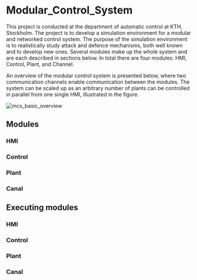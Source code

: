 # Modular_Control_System
This project is conducted at the department of automatic control at KTH, Stockholm. The project is to develop a simulation environment for a modular and networked control system. The purpose of the simulation environment is to realistically study attack and defence mechanisms, both well known and to develop new ones. Several modules make up the whole system and are each described in sections below. In total there are four modules: HMI, Control, Plant, and Channel.

An overview of the modular control system is presented below, where two communication channels enable communication between the modules. The system can be scaled up as an arbitrary number of plants can be controlled in parallel from one single HMI, illustrated in the figure.

![mcs_basic_overview](https://user-images.githubusercontent.com/25713113/52147284-81efb200-2666-11e9-8dd5-610fe3d6c98d.png)

## Modules
### HMI
### Control
### Plant
### Canal

## Executing modules
### HMI
### Control
### Plant
### Canal
